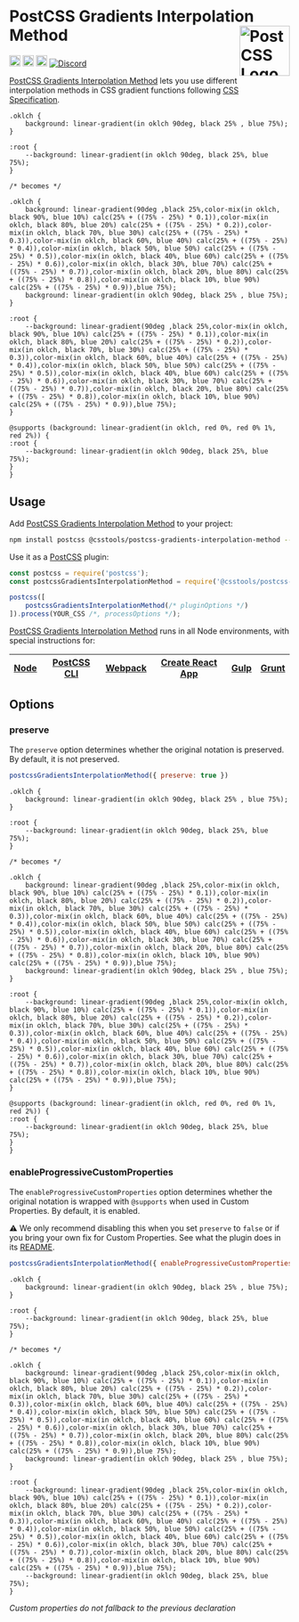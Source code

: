 # PostCSS Gradients Interpolation Method [<img src="https://postcss.github.io/postcss/logo.svg" alt="PostCSS Logo" width="90" height="90" align="right">][postcss]

[<img alt="npm version" src="https://img.shields.io/npm/v/@csstools/postcss-gradients-interpolation-method.svg" height="20">][npm-url]
[<img alt="CSS Standard Status" src="https://cssdb.org/images/badges/TODO.svg" height="20">][css-url]
[<img alt="Build Status" src="https://github.com/csstools/postcss-plugins/workflows/test/badge.svg" height="20">][cli-url]
[<img alt="Discord" src="https://shields.io/badge/Discord-5865F2?logo=discord&logoColor=white">][discord]

[PostCSS Gradients Interpolation Method] lets you use different interpolation methods in CSS gradient functions following [CSS Specification].

```pcss
.oklch {
	background: linear-gradient(in oklch 90deg, black 25% , blue 75%);
}

:root {
	--background: linear-gradient(in oklch 90deg, black 25%, blue 75%);
}

/* becomes */

.oklch {
	background: linear-gradient(90deg ,black 25%,color-mix(in oklch, black 90%, blue 10%) calc(25% + ((75% - 25%) * 0.1)),color-mix(in oklch, black 80%, blue 20%) calc(25% + ((75% - 25%) * 0.2)),color-mix(in oklch, black 70%, blue 30%) calc(25% + ((75% - 25%) * 0.3)),color-mix(in oklch, black 60%, blue 40%) calc(25% + ((75% - 25%) * 0.4)),color-mix(in oklch, black 50%, blue 50%) calc(25% + ((75% - 25%) * 0.5)),color-mix(in oklch, black 40%, blue 60%) calc(25% + ((75% - 25%) * 0.6)),color-mix(in oklch, black 30%, blue 70%) calc(25% + ((75% - 25%) * 0.7)),color-mix(in oklch, black 20%, blue 80%) calc(25% + ((75% - 25%) * 0.8)),color-mix(in oklch, black 10%, blue 90%) calc(25% + ((75% - 25%) * 0.9)),blue 75%);
	background: linear-gradient(in oklch 90deg, black 25% , blue 75%);
}

:root {
	--background: linear-gradient(90deg ,black 25%,color-mix(in oklch, black 90%, blue 10%) calc(25% + ((75% - 25%) * 0.1)),color-mix(in oklch, black 80%, blue 20%) calc(25% + ((75% - 25%) * 0.2)),color-mix(in oklch, black 70%, blue 30%) calc(25% + ((75% - 25%) * 0.3)),color-mix(in oklch, black 60%, blue 40%) calc(25% + ((75% - 25%) * 0.4)),color-mix(in oklch, black 50%, blue 50%) calc(25% + ((75% - 25%) * 0.5)),color-mix(in oklch, black 40%, blue 60%) calc(25% + ((75% - 25%) * 0.6)),color-mix(in oklch, black 30%, blue 70%) calc(25% + ((75% - 25%) * 0.7)),color-mix(in oklch, black 20%, blue 80%) calc(25% + ((75% - 25%) * 0.8)),color-mix(in oklch, black 10%, blue 90%) calc(25% + ((75% - 25%) * 0.9)),blue 75%);
}

@supports (background: linear-gradient(in oklch, red 0%, red 0% 1%, red 2%)) {
:root {
	--background: linear-gradient(in oklch 90deg, black 25%, blue 75%);
}
}
```

## Usage

Add [PostCSS Gradients Interpolation Method] to your project:

```bash
npm install postcss @csstools/postcss-gradients-interpolation-method --save-dev
```

Use it as a [PostCSS] plugin:

```js
const postcss = require('postcss');
const postcssGradientsInterpolationMethod = require('@csstools/postcss-gradients-interpolation-method');

postcss([
	postcssGradientsInterpolationMethod(/* pluginOptions */)
]).process(YOUR_CSS /*, processOptions */);
```

[PostCSS Gradients Interpolation Method] runs in all Node environments, with special
instructions for:

| [Node](INSTALL.md#node) | [PostCSS CLI](INSTALL.md#postcss-cli) | [Webpack](INSTALL.md#webpack) | [Create React App](INSTALL.md#create-react-app) | [Gulp](INSTALL.md#gulp) | [Grunt](INSTALL.md#grunt) |
| --- | --- | --- | --- | --- | --- |

## Options

### preserve

The `preserve` option determines whether the original notation
is preserved. By default, it is not preserved.

```js
postcssGradientsInterpolationMethod({ preserve: true })
```

```pcss
.oklch {
	background: linear-gradient(in oklch 90deg, black 25% , blue 75%);
}

:root {
	--background: linear-gradient(in oklch 90deg, black 25%, blue 75%);
}

/* becomes */

.oklch {
	background: linear-gradient(90deg ,black 25%,color-mix(in oklch, black 90%, blue 10%) calc(25% + ((75% - 25%) * 0.1)),color-mix(in oklch, black 80%, blue 20%) calc(25% + ((75% - 25%) * 0.2)),color-mix(in oklch, black 70%, blue 30%) calc(25% + ((75% - 25%) * 0.3)),color-mix(in oklch, black 60%, blue 40%) calc(25% + ((75% - 25%) * 0.4)),color-mix(in oklch, black 50%, blue 50%) calc(25% + ((75% - 25%) * 0.5)),color-mix(in oklch, black 40%, blue 60%) calc(25% + ((75% - 25%) * 0.6)),color-mix(in oklch, black 30%, blue 70%) calc(25% + ((75% - 25%) * 0.7)),color-mix(in oklch, black 20%, blue 80%) calc(25% + ((75% - 25%) * 0.8)),color-mix(in oklch, black 10%, blue 90%) calc(25% + ((75% - 25%) * 0.9)),blue 75%);
	background: linear-gradient(in oklch 90deg, black 25% , blue 75%);
}

:root {
	--background: linear-gradient(90deg ,black 25%,color-mix(in oklch, black 90%, blue 10%) calc(25% + ((75% - 25%) * 0.1)),color-mix(in oklch, black 80%, blue 20%) calc(25% + ((75% - 25%) * 0.2)),color-mix(in oklch, black 70%, blue 30%) calc(25% + ((75% - 25%) * 0.3)),color-mix(in oklch, black 60%, blue 40%) calc(25% + ((75% - 25%) * 0.4)),color-mix(in oklch, black 50%, blue 50%) calc(25% + ((75% - 25%) * 0.5)),color-mix(in oklch, black 40%, blue 60%) calc(25% + ((75% - 25%) * 0.6)),color-mix(in oklch, black 30%, blue 70%) calc(25% + ((75% - 25%) * 0.7)),color-mix(in oklch, black 20%, blue 80%) calc(25% + ((75% - 25%) * 0.8)),color-mix(in oklch, black 10%, blue 90%) calc(25% + ((75% - 25%) * 0.9)),blue 75%);
}

@supports (background: linear-gradient(in oklch, red 0%, red 0% 1%, red 2%)) {
:root {
	--background: linear-gradient(in oklch 90deg, black 25%, blue 75%);
}
}
```

### enableProgressiveCustomProperties

The `enableProgressiveCustomProperties` option determines whether the original notation
is wrapped with `@supports` when used in Custom Properties. By default, it is enabled.

⚠️ We only recommend disabling this when you set `preserve` to `false` or if you bring your own fix for Custom Properties. See what the plugin does in its [README](https://github.com/csstools/postcss-plugins/tree/main/plugins/postcss-progressive-custom-properties#readme).

```js
postcssGradientsInterpolationMethod({ enableProgressiveCustomProperties: false })
```

```pcss
.oklch {
	background: linear-gradient(in oklch 90deg, black 25% , blue 75%);
}

:root {
	--background: linear-gradient(in oklch 90deg, black 25%, blue 75%);
}

/* becomes */

.oklch {
	background: linear-gradient(90deg ,black 25%,color-mix(in oklch, black 90%, blue 10%) calc(25% + ((75% - 25%) * 0.1)),color-mix(in oklch, black 80%, blue 20%) calc(25% + ((75% - 25%) * 0.2)),color-mix(in oklch, black 70%, blue 30%) calc(25% + ((75% - 25%) * 0.3)),color-mix(in oklch, black 60%, blue 40%) calc(25% + ((75% - 25%) * 0.4)),color-mix(in oklch, black 50%, blue 50%) calc(25% + ((75% - 25%) * 0.5)),color-mix(in oklch, black 40%, blue 60%) calc(25% + ((75% - 25%) * 0.6)),color-mix(in oklch, black 30%, blue 70%) calc(25% + ((75% - 25%) * 0.7)),color-mix(in oklch, black 20%, blue 80%) calc(25% + ((75% - 25%) * 0.8)),color-mix(in oklch, black 10%, blue 90%) calc(25% + ((75% - 25%) * 0.9)),blue 75%);
	background: linear-gradient(in oklch 90deg, black 25% , blue 75%);
}

:root {
	--background: linear-gradient(90deg ,black 25%,color-mix(in oklch, black 90%, blue 10%) calc(25% + ((75% - 25%) * 0.1)),color-mix(in oklch, black 80%, blue 20%) calc(25% + ((75% - 25%) * 0.2)),color-mix(in oklch, black 70%, blue 30%) calc(25% + ((75% - 25%) * 0.3)),color-mix(in oklch, black 60%, blue 40%) calc(25% + ((75% - 25%) * 0.4)),color-mix(in oklch, black 50%, blue 50%) calc(25% + ((75% - 25%) * 0.5)),color-mix(in oklch, black 40%, blue 60%) calc(25% + ((75% - 25%) * 0.6)),color-mix(in oklch, black 30%, blue 70%) calc(25% + ((75% - 25%) * 0.7)),color-mix(in oklch, black 20%, blue 80%) calc(25% + ((75% - 25%) * 0.8)),color-mix(in oklch, black 10%, blue 90%) calc(25% + ((75% - 25%) * 0.9)),blue 75%);
	--background: linear-gradient(in oklch 90deg, black 25%, blue 75%);
}
```

_Custom properties do not fallback to the previous declaration_

[cli-url]: https://github.com/csstools/postcss-plugins/actions/workflows/test.yml?query=workflow/test
[css-url]: https://cssdb.org/#TODO
[discord]: https://discord.gg/bUadyRwkJS
[npm-url]: https://www.npmjs.com/package/@csstools/postcss-gradients-interpolation-method

[Gulp PostCSS]: https://github.com/postcss/gulp-postcss
[Grunt PostCSS]: https://github.com/nDmitry/grunt-postcss
[PostCSS]: https://github.com/postcss/postcss
[PostCSS Loader]: https://github.com/postcss/postcss-loader
[PostCSS Gradients Interpolation Method]: https://github.com/csstools/postcss-plugins/tree/main/plugins/postcss-gradients-interpolation-method
[CSS Specification]: https://drafts.csswg.org/css-images-4/#linear-gradients
